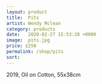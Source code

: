 ```yaml
---
layout: product
title:  Pits
artist: Wendy Mclean
category: products
date:   2020-02-27 15:53:28 +0000
image:  pits.jpg
price: £250
permalink: /shop/pits
sort: 
---
```

2019, Oil on Cotton, 55x38cm
